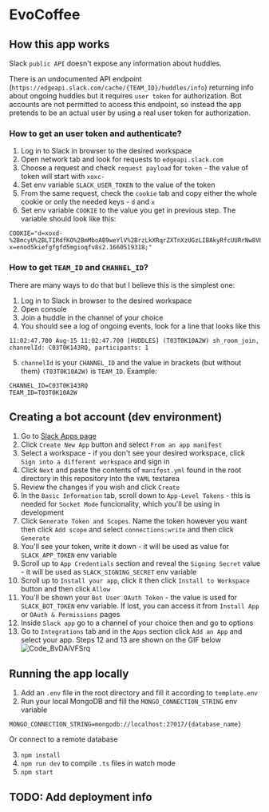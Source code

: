 # EvoCoffee

## How this app works

Slack `public API` doesn't expose any information about huddles.

There is an undocumented API endpoint (`https://edgeapi.slack.com/cache/{TEAM_ID}/huddles/info`) returning info about ongoing huddles but it requires `user token` for authorization. Bot accounts are not permitted to access this endpoint, so instead the app pretends to be an actual user by using a real user token for authorization.

### How to get an user token and authenticate?

1. Log in to Slack in browser to the desired workspace
2. Open network tab and look for requests to `edgeapi.slack.com`
3. Choose a request and check `request payload` for `token` - the value of token will start with `xoxc-`
4. Set env variable `SLACK_USER_TOKEN` to the value of the token
5. From the same request, check the `cookie` tab and copy either the whole cookie or only the needed keys - `d` and `x`
6. Set env variable `COOKIE` to the value you get in previous step. The variable should look like this:

```
COOKIE="d=xoxd-%2BmcyU%2BLTIRdfKO%2BmMboAB9weYlV%2BrzLkXRqrZXTnXzUGzLIBAkyRfcUURrNw8VLXZk7tFHVPa%2BwjIHULIepheLJL65mA3YXXeo9wxRD37Mn8c%2By1VcyWvdBdFoy8m%2B0FZ7X19vSRj534xjv2c0ya9jufd7f8sf7dfy7dsfyd7ffd7fydf%3D;   x=enod5kiefgfgfd5mgioqfv8s2.1660519318;"
```

### How to get `TEAM_ID` and `CHANNEL_ID`?

There are many ways to do that but I believe this is the simplest one:

1. Log in to Slack in browser to the desired workspace
2. Open console
3. Join a huddle in the channel of your choice
4. You should see a log of ongoing events, look for a line that looks like this

```
11:02:47.700 Aug-15 11:02:47.700 [HUDDLES] (T03T0K10A2W) sh_room_join, channelId: C03T0K143RQ, participants: 1
```

5. `channelId` is your `CHANNEL_ID` and the value in brackets (but without them) `(T03T0K10A2W)` is `TEAM_ID`. Example:

```
CHANNEL_ID=C03T0K143RQ
TEAM_ID=T03T0K10A2W
```

## Creating a bot account (dev environment)
1. Go to [Slack Apps page](https://api.slack.com/apps?new_app)
2. Click `Create New App` button and select `From an app manifest`
3. Select a workspace - if you don't see your desired workspace, click `Sign into a different workspace` and sign in
4. Click `Next` and paste the contents of `manifest.yml` found in the root directory in this repository into the `YAML` textarea
5. Review the changes if you wish and click `Create` 
6. In the `Basic Information` tab, scroll down to `App-Level Tokens` - this is needed for `Socket Mode` funcionality, which you'll be using in development 
7. Click `Generate Token and Scopes`. Name the token however you want then click `Add scope` and select `connections:write` and then click `Generate`
8. You'll see your token, write it down - it will be used as value for `SLACK_APP_TOKEN` env variable
9. Scroll up to `App Credentials` section and reveal the `Signing Secret` value - it will be used as `SLACK_SIGNING_SECRET` env variable
10. Scroll up to `Install your app`, click it then click `Install to Workspace` button and then click `Allow`
11. You'll be shown your `Bot User OAuth Token` - the value is used for `SLACK_BOT_TOKEN` env variable. If lost, you can access it from `Install App` or `OAuth & Permissions` pages
12. Inside `Slack app` go to a channel of your choice then and go to options
13. Go to `Integrations` tab and in the `Apps` section click `Add an App` and select your app. Steps 12 and 13 are shown on the GIF below
![Code_BvDAiVFSrq](https://user-images.githubusercontent.com/65892118/184701478-8c97b396-de73-4997-95f3-c7295ceadc15.gif)

## Running the app locally

1. Add an `.env` file in the root directory and fill it according to `template.env`
2. Run your local MongoDB and fill the `MONGO_CONNECTION_STRING` env variable
```
MONGO_CONNECTION_STRING=mongodb://localhost:27017/{database_name}
```
  Or connect to a remote database

3. `npm install`
4. `npm run dev` to compile `.ts` files in watch mode
5. `npm start`

## TODO: Add deployment info


